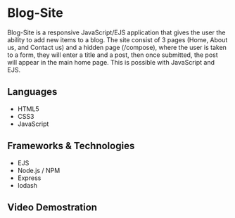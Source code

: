 # Blog-Site

Blog-Site is a responsive JavaScript/EJS application that gives the user the ability to add new items to a blog. The site consist of 3 pages (Home, About us, and Contact us) and a hidden page (/compose), where the user is taken to a form, they will enter a title and a post, then once submitted, the post will appear in the main home page. This is possible with JavaScript and EJS. 

## Languages
* HTML5
* CSS3
* JavaScript 

## Frameworks & Technologies
* EJS
* Node.js / NPM
* Express
* lodash

## Video Demostration 
